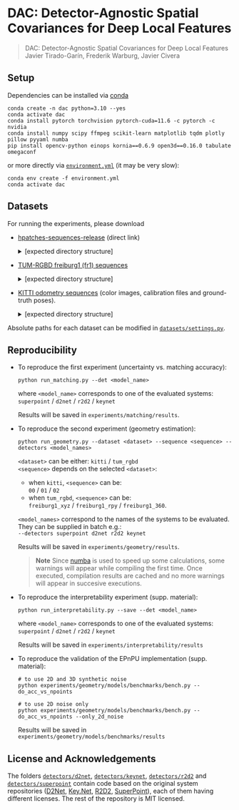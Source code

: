 # DAC: Detector-Agnostic Spatial Covariances for Deep Local Features

> DAC: Detector-Agnostic Spatial Covariances for Deep Local Features <br>
> Javier Tirado-Garín, Frederik Warburg, Javier Civera

## Setup

Dependencies can be installed via [conda](https://docs.conda.io/en/latest/)

```shell
conda create -n dac python=3.10 --yes
conda activate dac
conda install pytorch torchvision pytorch-cuda=11.6 -c pytorch -c nvidia
conda install numpy scipy ffmpeg scikit-learn matplotlib tqdm plotly pillow pyyaml numba
pip install opencv-python einops kornia==0.6.9 open3d==0.16.0 tabulate omegaconf
```

or more directly via [`environment.yml`](environment.yml) (it may be very slow):

```shell
conda env create -f environment.yml
conda activate dac
```

## Datasets
For running the experiments, please download
- [hpatches-sequences-release](http://icvl.ee.ic.ac.uk/vbalnt/hpatches/hpatches-sequences-release.tar.gz) (direct link)

    <details>
    <summary> [expected directory structure] </summary>

    ```shell
        HPATCHES
        └── hpatches-sequences-release
            ├── i_ajuntament
            ├── i_autannes
            .
            .
            .
    ```

    </details>

- [TUM-RGBD freiburg1 (fr1) sequences](https://cvg.cit.tum.de/data/datasets/rgbd-dataset/download)

    <details>
    <summary>[expected directory structure]</summary>

    ```shell
    TUM_RGBD
    ├── freiburg1_<name> # e.g. freiburg1_360
    │   ├── rgb
    │   ├── groundtruth.txt
    │   └── rgb.txt
    ├── ...
    .
    .
    .
    ```
    </details>

- [KITTI odometry sequences](https://www.cvlibs.net/datasets/kitti/eval_odometry.php) (color images, calibration files and  ground-truth poses).

    <details>
    <summary> [expected directory structure] </summary>

    ```shell
    KITTI
    └── odometry
        └── dataset
            ├── poses
            │   ├── 00.txt
            │   ├── 01.txt
            .   .
            .   .
            .   .
            └── sequences
                ├── 00
                │   ├── image_2
                │   ├── calib.txt
                │   └── times.txt
                .
                .
                .
    ```

    </details>

Absolute paths for each dataset can be modified in [`datasets/settings.py`](datasets/settings.py).

## Reproducibility

- To reproduce the first experiment (uncertainty vs. matching accuracy):
    ```shell
    python run_matching.py --det <model_name>
    ````
    where `<model_name>` corresponds to one of the evaluated systems:<br/> `superpoint` / `d2net` / `r2d2` / `keynet`

    Results will be saved in `experiments/matching/results`.

- To reproduce the second experiment (geometry estimation):
    ```shell
    python run_geometry.py --dataset <dataset> --sequence <sequence> --detectors <model_names>
    ```
    `<dataset>` can be either: `kitti` / `tum_rgbd` <br/>
    `<sequence>` depends on the selected `<dataset>`:

    - when `kitti`, `<sequence>` can be: <br/> `00` / `01` / `02`
    - when `tum_rgbd`, `<sequence>` can be: <br/> `freiburg1_xyz` /  `freiburg1_rpy` / `freiburg1_360`.

    `<model_names>` correspond to the names of the systems to be evaluated. They can be supplied in batch e.g.: <br/>
    `--detectors superpoint d2net r2d2 keynet`

    Results will be saved in `experiments/geometry/results`.

    > **Note**
    > Since [numba](https://numba.readthedocs.io/en/stable/) is used to speed up some calculations, some warnings will appear while compiling the first time. Once executed, compilation results are cached and no more warnings will appear in succesive executions.

- To reproduce the interpretability experiment (supp. material):
    ```shell
    python run_interpretability.py --save --det <model_name>
    ```
    where `<model_name>` corresponds to one of the evaluated systems:<br/> `superpoint` / `d2net` / `r2d2` / `keynet`

    Results will be saved in `experiments/interpretability/results`

- To reproduce the validation of the EPnPU implementation (supp. material):

    ```shell
    # to use 2D and 3D synthetic noise
    python experiments/geometry/models/benchmarks/bench.py --do_acc_vs_npoints

    # to use 2D noise only
    python experiments/geometry/models/benchmarks/bench.py --do_acc_vs_npoints --only_2d_noise
    ```

    Results will be saved in `experiments/geometry/models/benchmarks/results`


## License and Acknowledgements
The folders [`detectors/d2net`](detectors/d2net), [`detectors/keynet`](detectors/keynet), [`detectors/r2d2`](detectors/r2d2) and [`detectors/superpoint`](detectors/superpoint) contain code based on the original  system repositories ([D2Net](https://github.com/mihaidusmanu/d2-net), [Key.Net](https://github.com/axelBarroso/Key.Net-Pytorch), [R2D2](https://github.com/naver/r2d2), [SuperPoint](https://github.com/magicleap/SuperPointPretrainedNetwork)), each of them having different licenses. The rest of the repository is MIT licensed.